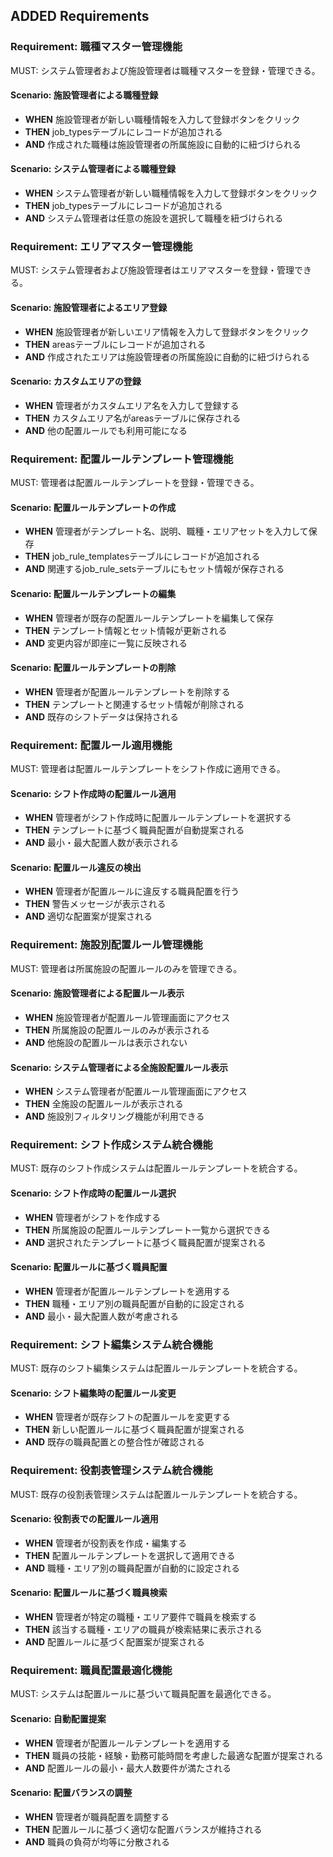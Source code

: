 ## ADDED Requirements

### Requirement: 職種マスター管理機能

MUST: システム管理者および施設管理者は職種マスターを登録・管理できる。

#### Scenario: 施設管理者による職種登録

- **WHEN** 施設管理者が新しい職種情報を入力して登録ボタンをクリック
- **THEN** job_typesテーブルにレコードが追加される
- **AND** 作成された職種は施設管理者の所属施設に自動的に紐づけられる

#### Scenario: システム管理者による職種登録

- **WHEN** システム管理者が新しい職種情報を入力して登録ボタンをクリック
- **THEN** job_typesテーブルにレコードが追加される
- **AND** システム管理者は任意の施設を選択して職種を紐づけられる

### Requirement: エリアマスター管理機能

MUST: システム管理者および施設管理者はエリアマスターを登録・管理できる。

#### Scenario: 施設管理者によるエリア登録

- **WHEN** 施設管理者が新しいエリア情報を入力して登録ボタンをクリック
- **THEN** areasテーブルにレコードが追加される
- **AND** 作成されたエリアは施設管理者の所属施設に自動的に紐づけられる

#### Scenario: カスタムエリアの登録

- **WHEN** 管理者がカスタムエリア名を入力して登録する
- **THEN** カスタムエリア名がareasテーブルに保存される
- **AND** 他の配置ルールでも利用可能になる

### Requirement: 配置ルールテンプレート管理機能

MUST: 管理者は配置ルールテンプレートを登録・管理できる。

#### Scenario: 配置ルールテンプレートの作成

- **WHEN** 管理者がテンプレート名、説明、職種・エリアセットを入力して保存
- **THEN** job_rule_templatesテーブルにレコードが追加される
- **AND** 関連するjob_rule_setsテーブルにもセット情報が保存される

#### Scenario: 配置ルールテンプレートの編集

- **WHEN** 管理者が既存の配置ルールテンプレートを編集して保存
- **THEN** テンプレート情報とセット情報が更新される
- **AND** 変更内容が即座に一覧に反映される

#### Scenario: 配置ルールテンプレートの削除

- **WHEN** 管理者が配置ルールテンプレートを削除する
- **THEN** テンプレートと関連するセット情報が削除される
- **AND** 既存のシフトデータは保持される

### Requirement: 配置ルール適用機能

MUST: 管理者は配置ルールテンプレートをシフト作成に適用できる。

#### Scenario: シフト作成時の配置ルール適用

- **WHEN** 管理者がシフト作成時に配置ルールテンプレートを選択する
- **THEN** テンプレートに基づく職員配置が自動提案される
- **AND** 最小・最大配置人数が表示される

#### Scenario: 配置ルール違反の検出

- **WHEN** 管理者が配置ルールに違反する職員配置を行う
- **THEN** 警告メッセージが表示される
- **AND** 適切な配置案が提案される

### Requirement: 施設別配置ルール管理機能

MUST: 管理者は所属施設の配置ルールのみを管理できる。

#### Scenario: 施設管理者による配置ルール表示

- **WHEN** 施設管理者が配置ルール管理画面にアクセス
- **THEN** 所属施設の配置ルールのみが表示される
- **AND** 他施設の配置ルールは表示されない

#### Scenario: システム管理者による全施設配置ルール表示

- **WHEN** システム管理者が配置ルール管理画面にアクセス
- **THEN** 全施設の配置ルールが表示される
- **AND** 施設別フィルタリング機能が利用できる

### Requirement: シフト作成システム統合機能

MUST: 既存のシフト作成システムは配置ルールテンプレートを統合する。

#### Scenario: シフト作成時の配置ルール選択

- **WHEN** 管理者がシフトを作成する
- **THEN** 所属施設の配置ルールテンプレート一覧から選択できる
- **AND** 選択されたテンプレートに基づく職員配置が提案される

#### Scenario: 配置ルールに基づく職員配置

- **WHEN** 管理者が配置ルールテンプレートを適用する
- **THEN** 職種・エリア別の職員配置が自動的に設定される
- **AND** 最小・最大配置人数が考慮される

### Requirement: シフト編集システム統合機能

MUST: 既存のシフト編集システムは配置ルールテンプレートを統合する。

#### Scenario: シフト編集時の配置ルール変更

- **WHEN** 管理者が既存シフトの配置ルールを変更する
- **THEN** 新しい配置ルールに基づく職員配置が提案される
- **AND** 既存の職員配置との整合性が確認される

### Requirement: 役割表管理システム統合機能

MUST: 既存の役割表管理システムは配置ルールテンプレートを統合する。

#### Scenario: 役割表での配置ルール適用

- **WHEN** 管理者が役割表を作成・編集する
- **THEN** 配置ルールテンプレートを選択して適用できる
- **AND** 職種・エリア別の職員配置が自動的に設定される

#### Scenario: 配置ルールに基づく職員検索

- **WHEN** 管理者が特定の職種・エリア要件で職員を検索する
- **THEN** 該当する職種・エリアの職員が検索結果に表示される
- **AND** 配置ルールに基づく配置案が提案される

### Requirement: 職員配置最適化機能

MUST: システムは配置ルールに基づいて職員配置を最適化できる。

#### Scenario: 自動配置提案

- **WHEN** 管理者が配置ルールテンプレートを適用する
- **THEN** 職員の技能・経験・勤務可能時間を考慮した最適な配置が提案される
- **AND** 配置ルールの最小・最大人数要件が満たされる

#### Scenario: 配置バランスの調整

- **WHEN** 管理者が職員配置を調整する
- **THEN** 配置ルールに基づく適切な配置バランスが維持される
- **AND** 職員の負荷が均等に分散される

